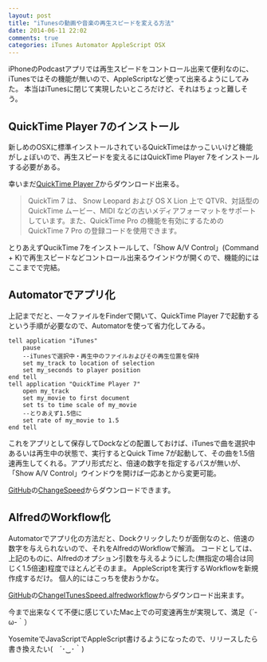 ```yaml
---
layout: post
title: "iTunesの動画や音楽の再生スピードを変える方法"
date: 2014-06-11 22:02
comments: true
categories: iTunes Automator AppleScript OSX
---
```


iPhoneのPodcastアプリでは再生スピードをコントロール出来て便利なのに、iTunesではその機能が無いので、AppleScriptなど使って出来るようにしてみた。
本当はiTunesに閉じて実現したいところだけど、それはちょっと難しそう。

## QuickTime Player 7のインストール

新しめのOSXに標準インストールされているQuickTimeはかっこいいけど機能がしょぼいので、再生スピードを変えるにはQuickTime Player 7をインストールする必要がある。

幸いまだ[QuickTime Player 7](http://support.apple.com/kb/DL923?viewlocale=ja_JP)からダウンロード出来る。

> QuickTim 7 は、 Snow Leopard および OS X Lion 上で QTVR、対話型の QuickTime ムービー、MIDI などの古いメディアフォーマットをサポートしています。また、QuickTime Pro の機能を有効にするための QuickTime 7 Pro の登録コードを使用できます。

とりあえずQucikTime 7をインストールして、「Show A/V Control」(Command + K)で再生スピードなどコントロール出来るウインドウが開くので、機能的にはここまでで完結。

## Automatorでアプリ化

上記までだと、一々ファイルをFinderで開いて、QuickTime Player 7で起動するという手順が必要なので、Automatorを使って省力化してみる。

```
tell application "iTunes"
	pause
	--iTunesで選択中・再生中のファイルおよびその再生位置を保持
	set my_track to location of selection
	set my_seconds to player position
end tell
tell application "QuickTime Player 7"
	open my_track
	set my_movie to first document
	set ts to time scale of my_movie
	--とりあえず1.5倍に
	set rate of my_movie to 1.5
end tell
```

これをアプリとして保存してDockなどの配置しておけば、iTunesで曲を選択中あるいは再生中の状態で、実行するとQuick Time 7が起動して、その曲を1.5倍速再生してくれる。アプリ形式だと、倍速の数字を指定するパスが無いが、「Show A/V Control」ウインドウを開けば一応あとから変更可能。

[GitHub](https://github.com/mono0926/AppleScript)の[ChangeSpeed](https://github.com/mono0926/AppleScript/raw/master/ChangeSpeed.zip)からダウンロードできます。

## AlfredのWorkflow化

Automatorでアプリ化の方法だと、Dockクリックしたりが面倒なのと、倍速の数字を与えられないので、それをAlfredのWorkflowで解消。
コードとしては、上記のものに、Alfredのオプション引数を与えるようにした(無指定の場合は同じく1.5倍速)程度でほとんどそのまま。
AppleScriptを実行するWorkflowを新規作成するだけ。
個人的にはこっちを使おうかな。

[GitHub](https://github.com/mono0926/AlfredWorkflow)の[ChangeITunesSpeed.alfredworkflow](https://github.com/mono0926/AlfredWorkflow/raw/master/changeSpeed/ChangeITunesSpeed.alfredworkflow)からダウンロード出来ます。

今まで出来なくて不便に感じていたMac上での可変速再生が実現して、満足（´-ω-｀）


YosemiteでJavaScriptでAppleScript書けるようになったので、リリースしたら書き換えたい(　´･‿･｀)